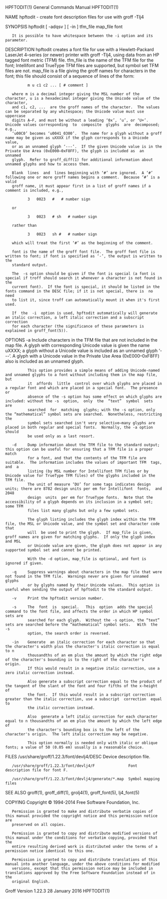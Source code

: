 HPFTODIT(1)                                                   General Commands Manual                                                  HPFTODIT(1)

NAME
       hpftodit - create font description files for use with groff -Tlj4

SYNOPSIS
       hpftodit [ -adqsv ] [ -in ] tfm_file map_file font

       It is possible to have whitespace between the -i option and its parameter.

DESCRIPTION
       hpftodit  creates  a  font file for use with a Hewlett-Packard LaserJet 4–series (or newer) printer with groff -Tlj4, using data from an HP
       tagged font metric (TFM) file.  tfm_file is the name of the TFM file for the font; Intellifont and TrueType TFM files  are  supported,  but
       symbol set TFM files are not.  map_file is a file giving the groff names for characters in the font; this file should consist of a sequence
       of lines of the form:

              m u c1 c2 ... [ # comment ]

       where m is a decimal integer giving the MSL number of the character, u is a hexadecimal integer giving the Unicode value of the  character,
       and c1, c2, ...  are the groff names of the character.  The values can be separated by any whitespace; the Unicode value must use uppercase
       digits A–F, and must be without a leading ‘0x’, ‘u’, or ‘U+’.  Unicode values corresponding  to  composite  glyphs  are  decomposed;  e.g.,
       ‘u00C0’ becomes ‘u0041_0300’.  The name for a glyph without a groff name may be given as uXXXX if the glyph corresponds to a Unicode value,
       or as an unnamed glyph ‘---’.  If the given Unicode value is in the Private Use Area (0xE000–0xF8FF), the glyph is included as  an  unnamed
       glyph.  Refer to groff_diff(1) for additional information about unnamed glyphs and how to access them.

       Blank  lines  and  lines beginning with ‘#’ are ignored.  A ‘#’ following one or more groff names begins a comment.  Because ‘#’ is a valid
       groff name, it must appear first in a list of groff names if a comment is included, e.g.,

              3   0023   #   # number sign

       or

              3   0023   # sh   # number sign

       rather than

              3   0023   sh #   # number sign

       which will treat the first ‘#’ as the beginning of the comment.

       font is the name of the groff font file.  The groff font file is written to font; if font is specified as ‘-’, the output is written to the
       standard output.

       The  -s option should be given if the font is special (a font is special if troff should search it whenever a character is not found in the
       current font).  If the font is special, it should be listed in the fonts command in the DESC file; if it is not special, there is  no  need
       to list it, since troff can automatically mount it when it's first used.

       If  the  -i  option is used, hpftodit automatically will generate an italic correction, a left italic correction and a subscript correction
       for each character (the significance of these parameters is explained in groff_font(5)).

OPTIONS
       -a     Include characters in the TFM file that are not included in the map file.  A glyph with corresponding Unicode  value  is  given  the
              name  uXXXX; a glyph without a Unicode value is included as an unnamed glyph ‘---’.  A glyph with a Unicode value in the Private Use
              Area (0xE000–0xF8FF) also is included as an unnamed glyph.

              This option provides a simple means of adding Unicode-named and unnamed glyphs to a font without including them in the map file, but
              it  affords  little  control over which glyphs are placed in a regular font and which are placed in a special font.  The presence or
              absence of the -s option has some effect on which glyphs are included: without the -s  option,  only  the  “text”  symbol  sets  are
              searched  for  matching  glyphs; with the -s option, only the “mathematical” symbol sets are searched.  Nonetheless, restricting the
              symbol sets searched isn't very selective—many glyphs are placed in both regular and special fonts.  Normally, the -a option  should
              be used only as a last resort.

       -d     Dump information about the TFM file to the standard output; this option can be useful for ensuring that a TFM file is a proper match
              for a font, and that the contents of the TFM file are suitable.  The information includes the values of important TFM  tags,  and  a
              listing (by MSL number for Intellifont TFM files or by Unicode value for TrueType TFM files) of the glyphs included in the TFM file.
              The unit of measure ‘DU’ for some tags indicates design units; there are 8782 design units per em for Intellifont  fonts,  and  2048
              design  units  per em for TrueType fonts.  Note that the accessibility of a glyph depends on its inclusion in a symbol set; some TFM
              files list many glyphs but only a few symbol sets.

              The glyph listing includes the glyph index within the TFM file, the MSL or Unicode value, and the symbol set and character code that
              will  be used to print the glyph.  If map_file is given, groff names are given for matching glyphs.  If only the glyph index and MSL
              or Unicode value are given, the glyph does not appear in any supported symbol set and cannot be printed.

              With the -d option, map_file is optional, and font is ignored if given.

       -q     Suppress warnings about characters in the map file that were not found in the TFM file.  Warnings never are given for unnamed glyphs
              or by glyphs named by their Unicode values.  This option is useful when sending the output of hpftodit to the standard output.

       -v     Print the hpftodit version number.

       -s     The  font  is  special.   This  option  adds the special command to the font file, and affects the order in which HP symbol sets are
              searched for each glyph.  Without the -s option, the “text” sets are searched before the “mathematical” symbol sets.   With  the  -s
              option, the search order is reversed.

       -in    Generate  an italic correction for each character so that the character's width plus the character's italic correction is equal to n
              thousandths of an em plus the amount by which the right edge of the character's bounding is to the right of the character's  origin.
              If this would result in a negative italic correction, use a zero italic correction instead.

              Also generate a subscript correction equal to the product of the tangent of the slant of the font and four fifths of the x-height of
              the font.  If this would result in a subscript correction greater than the italic correction, use a subscript  correction  equal  to
              the italic correction instead.

              Also  generate a left italic correction for each character equal to n thousandths of an em plus the amount by which the left edge of
              the character's bounding box is to the left of the character's origin.  The left italic correction may be negative.

              This option normally is needed only with italic or oblique fonts; a value of 50 (0.05 em) usually is a reasonable choice.

FILES
       /usr/share/groff/1.22.3/font/devlj4/DESC            Device description file.

       /usr/share/groff/1.22.3/font/devlj4/F               Font description file for font F.

       /usr/share/groff/1.22.3/font/devlj4/generate/*.map  Symbol mapping files

SEE ALSO
       groff(1), groff_diff(1), grolj4(1), groff_font(5), lj4_font(5)

COPYING
       Copyright © 1994-2014 Free Software Foundation, Inc.

       Permission is granted to make and distribute verbatim copies of this manual provided the copyright notice and this permission notice are
       preserved on all copies.

       Permission is granted to copy and distribute modified versions of this manual under the conditions for verbatim copying, provided that the
       entire resulting derived work is distributed under the terms of a permission notice identical to this one.

       Permission is granted to copy and distribute translations of this manual into another language, under the above conditions for modified
       versions, except that this permission notice may be included in translations approved by the Free Software Foundation instead of in the
       original English.

Groff Version 1.22.3                                              28 January 2016                                                      HPFTODIT(1)
